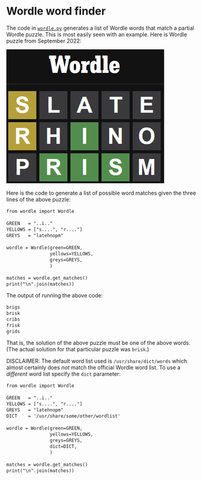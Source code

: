 # Wordle word finder

The code in [`wordle.py`](wordle.py) generates a list of Wordle words that
match a partial Wordle puzzle. This is most easily seen with an example.
Here is Wordle puzzle from September 2022:

![Wordle puzzle](wordle-example.png)

Here is the code to generate a list of possible word matches given the three lines
of the above puzzle:
```
from wordle import Wordle

GREEN   = "..i.."
YELLOWS = ["s....", "r...."]
GREYS   = "latehnopm"

wordle = Wordle(green=GREEN,
                yellows=YELLOWS,
                greys=GREYS,
                )

matches = wordle.get_matches()
print("\n".join(matches))
```

The output of running the above code:
```
brigs
brisk
cribs
frisk
grids
```

That is, the solution of the above puzzle must be one of the above words. (The
actual solution for that particular puzzle was `brisk`.)

DISCLAIMER: The default word list used is `/usr/share/dict/words` which
almost certainly does _not_ match the official Wordle word list. To use a
_different_ word list specify the `dict` parameter:

```
from wordle import Wordle

GREEN   = "..i.."
YELLOWS = ["s....", "r...."]
GREYS   = "latehnopm"
DICT    = '/usr/share/some/other/wordlist'

wordle = Wordle(green=GREEN,
                yellows=YELLOWS,
                greys=GREYS,
                dict=DICT,
                )

matches = wordle.get_matches()
print("\n".join(matches))
```
